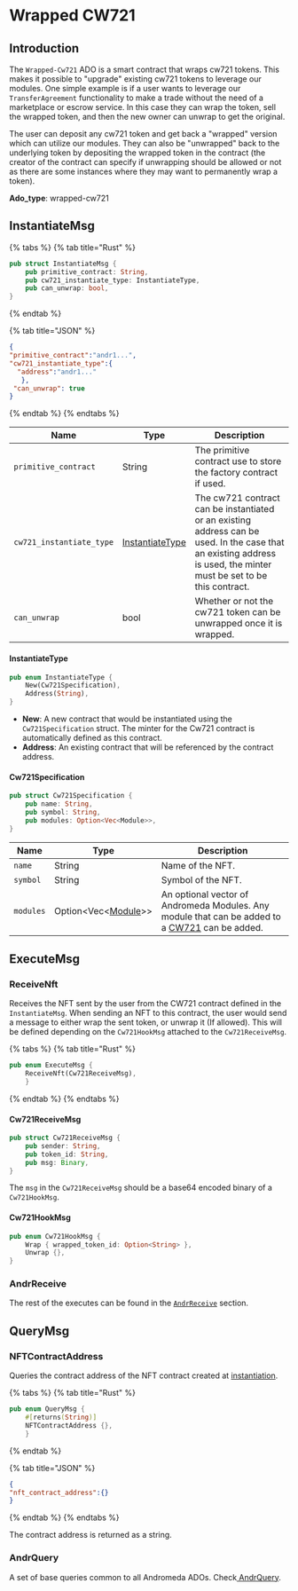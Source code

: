 # Wrapped CW721

## Introduction

The `Wrapped-Cw721` ADO is a smart contract that wraps cw721 tokens. This makes it possible to "upgrade" existing cw721 tokens to leverage our modules. One simple example is if a user wants to leverage our `TransferAgreement` functionality to make a trade without the need of a marketplace or escrow service. In this case they can wrap the token, sell the wrapped token, and then the new owner can unwrap to get the original.

The user can deposit any cw721 token and get back a "wrapped" version which can utilize our modules. They can also be "unwrapped" back to  the underlying token by depositing the wrapped token in the contract (the creator of the contract can specify if unwrapping should be allowed or not as there are some instances where they may want to permanently wrap a token).

**Ado\_type**: wrapped-cw721

## InstantiateMsg

{% tabs %}
{% tab title="Rust" %}
```rust
pub struct InstantiateMsg {
    pub primitive_contract: String,
    pub cw721_instantiate_type: InstantiateType,
    pub can_unwrap: bool,
}
```
{% endtab %}

{% tab title="JSON" %}
```json
{
"primitive_contract":"andr1...",
"cw721_instantiate_type":{
  "address":"andr1..."
   },
 "can_unwrap": true
}
```
{% endtab %}
{% endtabs %}

| Name                     | Type                                                | Description                                                                                                                                                           |
| ------------------------ | --------------------------------------------------- | --------------------------------------------------------------------------------------------------------------------------------------------------------------------- |
| `primitive_contract`     | String                                              | The primitive contract use to store the factory contract  if used.                                                                                                    |
| `cw721_instantiate_type` | [InstantiateType](wrapped-cw721.md#instantiatetype) | The cw721 contract can be instantiated or an existing address can be used. In the case that  an existing address is used, the minter must be set to be this contract. |
| `can_unwrap`             | bool                                                | Whether or not the cw721 token can be unwrapped once it is wrapped.                                                                                                   |

#### InstantiateType

```rust
pub enum InstantiateType {
    New(Cw721Specification),
    Address(String),
}
```

* **New**: A new contract that would be instantiated using the `Cw721Specification` struct. The minter for the Cw721 contract is automatically defined as this contract.
* **Address**: An existing contract that will be referenced by the contract address.

#### Cw721Specification

```rust
pub struct Cw721Specification {
    pub name: String,
    pub symbol: String,
    pub modules: Option<Vec<Module>>,
}
```

| Name      | Type                                                     | Description                                                                                                |
| --------- | -------------------------------------------------------- | ---------------------------------------------------------------------------------------------------------- |
| `name`    | String                                                   | Name of the NFT.                                                                                           |
| `symbol`  | String                                                   | Symbol of the NFT.                                                                                         |
| `modules` | Option\<Vec<[Module](../modules/module-definitions.md)>> | An optional vector of Andromeda Modules. Any module that can be added to a [CW721](cw721.md) can be added. |

## ExecuteMsg

### ReceiveNft

Receives the NFT sent by the user from the CW721 contract defined in the `InstantiateMsg`. When sending an NFT to this contract, the user would send a message to either wrap the sent token, or unwrap it (If allowed). This will be defined depending on the `Cw721HookMsg` attached to the `Cw721ReceiveMsg`.

{% tabs %}
{% tab title="Rust" %}
```rust
pub enum ExecuteMsg {
    ReceiveNft(Cw721ReceiveMsg),
    }
```
{% endtab %}
{% endtabs %}

#### Cw721ReceiveMsg

```rust
pub struct Cw721ReceiveMsg {
    pub sender: String,
    pub token_id: String,
    pub msg: Binary,
}
```

The `msg` in the `Cw721ReceiveMsg` should be a base64 encoded binary of a  `Cw721HookMsg`.

#### Cw721HookMsg

```rust
pub enum Cw721HookMsg {
    Wrap { wrapped_token_id: Option<String> },
    Unwrap {},
}
```

### AndrReceive&#x20;

The rest of the executes can be found in the [`AndrReceive`](../platform-and-framework/ado-base.md#andrrecieve) section.

## QueryMsg

### NFTContractAddress

Queries the contract address of the NFT contract created at [instantiation](wrapped-cw721.md#instantiatemsg).

{% tabs %}
{% tab title="Rust" %}
```rust
pub enum QueryMsg {   
    #[returns(String)]
    NFTContractAddress {},
    }
```
{% endtab %}

{% tab title="JSON" %}
```json
{
"nft_contract_address":{}
}
```
{% endtab %}
{% endtabs %}

The contract address is returned as a string.

### AndrQuery

A set of base queries common to all Andromeda ADOs. Check[ AndrQuery](../platform-and-framework/ado-base.md#andrquery).
